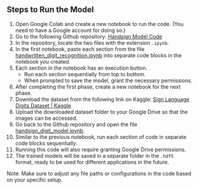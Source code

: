 ## Steps to Run the Model

1. Open Google Colab and create a new notebook to run the code. (You need to have a Google account for doing so.)
2. Go to the following Github repository: [Handsign Model Code](https://github.com/MajorProject221/Handsign_digit_model/)
3. In the repository, locate the two files with the extension `.ipynb`.
4. In the first notebook, paste each section from the file [handwritten_digit_recognition.ipynb](https://github.com/MajorProject221/Handsign_digit_model/handwritten_digit_recognition.txt) into separate code blocks in the notebook you created.
5. Each section in the notebook has an execution button.
   - Run each section sequentially from top to bottom.
   - When prompted to save the model, grant the necessary permissions.
6. After completing the first phase, create a new notebook for the next phase.
7. Download the dataset from the following link on Kaggle: [Sign Language Digits Dataset | Kaggle](https://www.kaggle.com/datasets/javaidahmadwani/sign-language-digits-dataset)
8. Upload the downloaded dataset folder to your Google Drive so that the images can be accessed.
9. Go back to the Github repository and open the file [handsign_digit_model.ipynb](https://github.com/MajorProject221/Handsign_digit_model/handsign_digit_model.txt).
10. Similar to the previous notebook, run each section of code in separate code blocks sequentially.
11. Running this code will also require granting Google Drive permissions.
12. The trained models will be saved in a separate folder in the `.hdf5` format, ready to be used for different applications in the future.

Note: Make sure to adjust any file paths or configurations in the code based on your specific setup.

